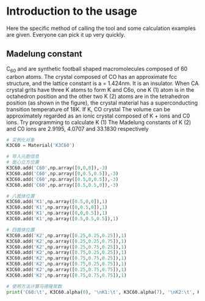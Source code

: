 # Introduction to the usage

Here the specific method of calling the tool and some calculation examples are given. Everyone can pick it up very quickly.

## Madelung constant

$\mathrm{C_{60}}$ and are synthetic football shaped macromolecules composed of 60 carbon atoms. The crystal composed of CO has an approximate fcc structure, and the lattice constant is a = 1.424nm. It is an insulator. When CA crystal grits have three K atoms to form K and C6o, one K (1) atom is in the octahedron position and the other two K (2) atoms are in the tetrahedron position (as shown in the figure), the crystal material has a superconducting transition temperature of 18K. If K, CO crystal
The volume can be approximately regarded as an ionic crystal composed of K + ions and C0 ions. Try programming to calculate K (1)
The Madelung constants of K (2) and C0 ions are 2.9195, 4.0707 and 33.1830 respectively
```python
# 实例化对象
K3C60 = Material('K3C60')

# 导入元胞信息
# 面心立方位置
K3C60.add('C60',np.array([0,0,0]),-3)
K3C60.add('C60',np.array([0,0.5,0.5]),-3)
K3C60.add('C60',np.array([0.5,0,0.5]),-3)
K3C60.add('C60',np.array([0.5,0.5,0]),-3)

# 八面体位置
K3C60.add('K1',np.array([0.5,0,0]),1)
K3C60.add('K1',np.array([0,0.5,0]),1)
K3C60.add('K1',np.array([0,0,0.5]),1)
K3C60.add('K1',np.array([0.5,0.5,0.5]),1)

# 四面体位置
K3C60.add('K2',np.array([0.25,0.25,0.25]),1)
K3C60.add('K2',np.array([0.25,0.25,0.75]),1)
K3C60.add('K2',np.array([0.25,0.75,0.25]),1)
K3C60.add('K2',np.array([0.75,0.25,0.25]),1)
K3C60.add('K2',np.array([0.75,0.75,0.25]),1)
K3C60.add('K2',np.array([0.75,0.25,0.75]),1)
K3C60.add('K2',np.array([0.25,0.75,0.75]),1)
K3C60.add('K2',np.array([0.75,0.75,0.75]),1)

# 使用方法计算马德隆常数
print('C60:\t', K3C60.alpha(0), '\nK1:\t', K3C60.alpha(7), '\nK2:\t', K3C60.alpha(-1))
```
